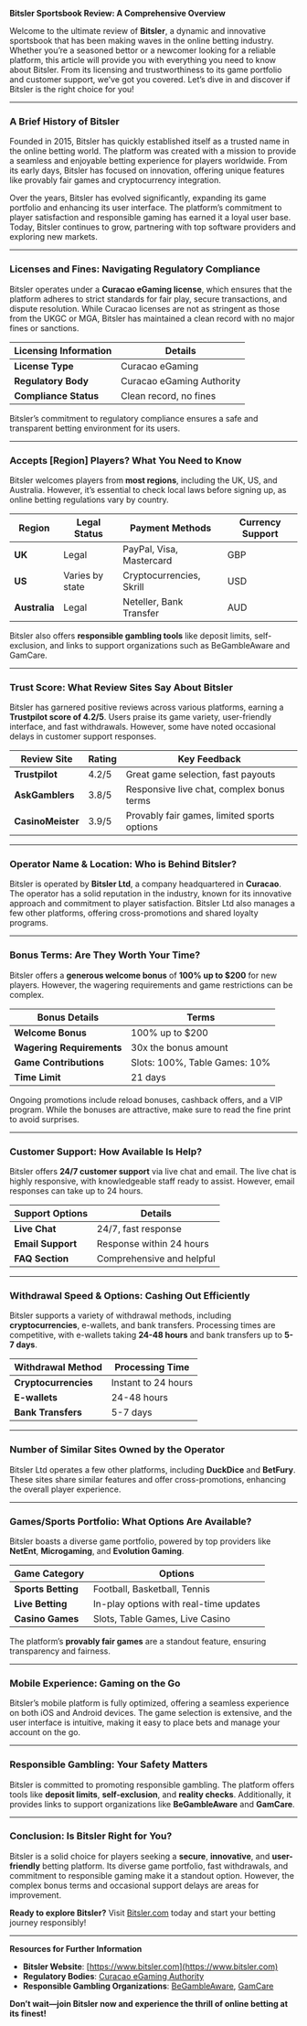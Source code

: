 **Bitsler Sportsbook Review: A Comprehensive Overview**  

Welcome to the ultimate review of **Bitsler**, a dynamic and innovative sportsbook that has been making waves in the online betting industry. Whether you’re a seasoned bettor or a newcomer looking for a reliable platform, this article will provide you with everything you need to know about Bitsler. From its licensing and trustworthiness to its game portfolio and customer support, we’ve got you covered. Let’s dive in and discover if Bitsler is the right choice for you!  

---

### **A Brief History of Bitsler**  
Founded in 2015, Bitsler has quickly established itself as a trusted name in the online betting world. The platform was created with a mission to provide a seamless and enjoyable betting experience for players worldwide. From its early days, Bitsler has focused on innovation, offering unique features like provably fair games and cryptocurrency integration.  

Over the years, Bitsler has evolved significantly, expanding its game portfolio and enhancing its user interface. The platform’s commitment to player satisfaction and responsible gaming has earned it a loyal user base. Today, Bitsler continues to grow, partnering with top software providers and exploring new markets.  

---

### **Licenses and Fines: Navigating Regulatory Compliance**  
Bitsler operates under a **Curacao eGaming license**, which ensures that the platform adheres to strict standards for fair play, secure transactions, and dispute resolution. While Curacao licenses are not as stringent as those from the UKGC or MGA, Bitsler has maintained a clean record with no major fines or sanctions.  

| **Licensing Information** | **Details** |  
|---------------------------|-------------|  
| **License Type**          | Curacao eGaming |  
| **Regulatory Body**       | Curacao eGaming Authority |  
| **Compliance Status**     | Clean record, no fines |  

Bitsler’s commitment to regulatory compliance ensures a safe and transparent betting environment for its users.  

---

### **Accepts [Region] Players? What You Need to Know**  
Bitsler welcomes players from **most regions**, including the UK, US, and Australia. However, it’s essential to check local laws before signing up, as online betting regulations vary by country.  

| **Region** | **Legal Status** | **Payment Methods** | **Currency Support** |  
|------------|------------------|---------------------|----------------------|  
| **UK**     | Legal            | PayPal, Visa, Mastercard | GBP |  
| **US**     | Varies by state  | Cryptocurrencies, Skrill | USD |  
| **Australia** | Legal        | Neteller, Bank Transfer | AUD |  

Bitsler also offers **responsible gambling tools** like deposit limits, self-exclusion, and links to support organizations such as BeGambleAware and GamCare.  

---

### **Trust Score: What Review Sites Say About Bitsler**  
Bitsler has garnered positive reviews across various platforms, earning a **Trustpilot score of 4.2/5**. Users praise its game variety, user-friendly interface, and fast withdrawals. However, some have noted occasional delays in customer support responses.  

| **Review Site** | **Rating** | **Key Feedback** |  
|-----------------|------------|------------------|  
| **Trustpilot**  | 4.2/5      | Great game selection, fast payouts |  
| **AskGamblers** | 3.8/5      | Responsive live chat, complex bonus terms |  
| **CasinoMeister** | 3.9/5    | Provably fair games, limited sports options |  

---

### **Operator Name & Location: Who is Behind Bitsler?**  
Bitsler is operated by **Bitsler Ltd**, a company headquartered in **Curacao**. The operator has a solid reputation in the industry, known for its innovative approach and commitment to player satisfaction. Bitsler Ltd also manages a few other platforms, offering cross-promotions and shared loyalty programs.  

---

### **Bonus Terms: Are They Worth Your Time?**  
Bitsler offers a **generous welcome bonus** of **100% up to $200** for new players. However, the wagering requirements and game restrictions can be complex.  

| **Bonus Details** | **Terms** |  
|-------------------|-----------|  
| **Welcome Bonus** | 100% up to $200 |  
| **Wagering Requirements** | 30x the bonus amount |  
| **Game Contributions** | Slots: 100%, Table Games: 10% |  
| **Time Limit**    | 21 days   |  

Ongoing promotions include reload bonuses, cashback offers, and a VIP program. While the bonuses are attractive, make sure to read the fine print to avoid surprises.  

---

### **Customer Support: How Available Is Help?**  
Bitsler offers **24/7 customer support** via live chat and email. The live chat is highly responsive, with knowledgeable staff ready to assist. However, email responses can take up to 24 hours.  

| **Support Options** | **Details** |  
|---------------------|-------------|  
| **Live Chat**       | 24/7, fast response |  
| **Email Support**   | Response within 24 hours |  
| **FAQ Section**     | Comprehensive and helpful |  

---

### **Withdrawal Speed & Options: Cashing Out Efficiently**  
Bitsler supports a variety of withdrawal methods, including **cryptocurrencies**, e-wallets, and bank transfers. Processing times are competitive, with e-wallets taking **24-48 hours** and bank transfers up to **5-7 days**.  

| **Withdrawal Method** | **Processing Time** |  
|-----------------------|---------------------|  
| **Cryptocurrencies**  | Instant to 24 hours |  
| **E-wallets**         | 24-48 hours         |  
| **Bank Transfers**    | 5-7 days            |  

---

### **Number of Similar Sites Owned by the Operator**  
Bitsler Ltd operates a few other platforms, including **DuckDice** and **BetFury**. These sites share similar features and offer cross-promotions, enhancing the overall player experience.  

---

### **Games/Sports Portfolio: What Options Are Available?**  
Bitsler boasts a diverse game portfolio, powered by top providers like **NetEnt**, **Microgaming**, and **Evolution Gaming**.  

| **Game Category** | **Options** |  
|-------------------|-------------|  
| **Sports Betting** | Football, Basketball, Tennis |  
| **Live Betting**  | In-play options with real-time updates |  
| **Casino Games**  | Slots, Table Games, Live Casino |  

The platform’s **provably fair games** are a standout feature, ensuring transparency and fairness.  

---

### **Mobile Experience: Gaming on the Go**  
Bitsler’s mobile platform is fully optimized, offering a seamless experience on both iOS and Android devices. The game selection is extensive, and the user interface is intuitive, making it easy to place bets and manage your account on the go.  

---

### **Responsible Gambling: Your Safety Matters**  
Bitsler is committed to promoting responsible gambling. The platform offers tools like **deposit limits**, **self-exclusion**, and **reality checks**. Additionally, it provides links to support organizations like **BeGambleAware** and **GamCare**.  

---

### **Conclusion: Is Bitsler Right for You?**  
Bitsler is a solid choice for players seeking a **secure**, **innovative**, and **user-friendly** betting platform. Its diverse game portfolio, fast withdrawals, and commitment to responsible gaming make it a standout option. However, the complex bonus terms and occasional support delays are areas for improvement.  

**Ready to explore Bitsler?** Visit [Bitsler.com](https://www.bitsler.com) today and start your betting journey responsibly!  

---

**Resources for Further Information**  
- **Bitsler Website**: [https://www.bitsler.com](https://www.bitsler.com)  
- **Regulatory Bodies**: [Curacao eGaming Authority](https://www.curacao-egaming.com)  
- **Responsible Gambling Organizations**: [BeGambleAware](https://www.begambleaware.org), [GamCare](https://www.gamcare.org.uk)  

**Don’t wait—join Bitsler now and experience the thrill of online betting at its finest!**